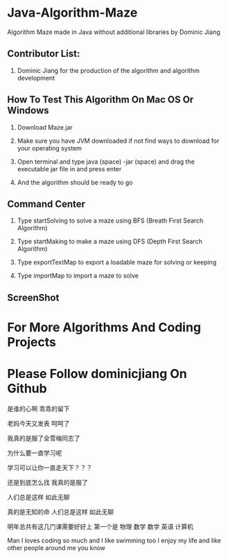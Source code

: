 # Java-Algorithm-Maze

Algorithm Maze made in Java without additional libraries by Dominic Jiang

## Contributor List:

1. Dominic Jiang for the production of the algorithm and algorithm development

## How To Test This Algorithm On Mac OS Or Windows

1. Download Maze.jar 

2. Make sure you have JVM downloaded if not find ways to download for your operating system

3. Open terminal and type java (space) -jar (space) and drag the executable jar file in and press enter 


4. And the algorithm should be ready to go


## Command Center

1. Type startSolving to solve a maze using BFS (Breath First Search Algorithm)

2. Type startMaking to make a maze using DFS (Depth First Search Algorithm)

3. Type exportTextMap to export a loadable maze for solving or keeping

4. Type importMap to import a maze to solve

## ScreenShot


# For More Algorithms And Coding Projects
# Please Follow dominicjiang On Github

是谁的心啊 乖乖的留下

老妈今天又发表 呵呵了

我真的是服了全雪梅同志了

为什么要一直学习呢

学习可以让你一直走天下？？？

还是到底怎么找 我真的是服了

人们总是这样 如此无聊

真的是无知的命
人们总是这样 如此无聊

明年总共有这几门课需要好好上 第一个是 物理 数学 数学 英语 计算机

Man I loves coding so much and I like swimming too I enjoy my life and like other people around me you know
